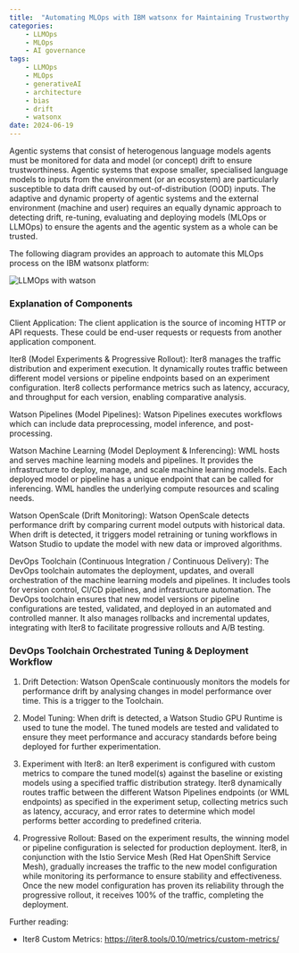 ```yaml
---
title:  "Automating MLOps with IBM watsonx for Maintaining Trustworthy AI Agents and Agentic Systems"
categories: 
    - LLMOps
    - MLOps
    - AI governance
tags: 
    - LLMOps
    - MLOps
    - generativeAI
    - architecture
    - bias
    - drift
    - watsonx
date: 2024-06-19
---
```


Agentic systems that consist of heterogenous language models agents must be monitored for data and model (or concept) drift to ensure trustworthiness. Agentic systems that expose smaller, specialised language models to inputs from the environment (or an ecosystem) are particularly susceptible to data drift caused by out-of-distribution (OOD) inputs. The adaptive and dynamic property of agentic systems and the external environment (machine and user) requires an equally dynamic approach to detecting drift, re-tuning, evaluating and deploying models (MLOps or LLMOps) to ensure the agents and the agentic system as a whole can be trusted.

The following diagram provides an approach to automate this MLOps process on the IBM watsonx platform:

![LLMOps with watson](LLMOps.png)

### Explanation of Components

Client Application: The client application is the source of incoming HTTP or API requests. These could be end-user requests or requests from another application component. 

Iter8 (Model Experiments & Progressive Rollout): Iter8 manages the traffic distribution and experiment execution. It dynamically routes traffic between different model versions or pipeline endpoints based on an experiment configuration. Iter8 collects performance metrics such as latency, accuracy, and throughput for each version, enabling comparative analysis.

Watson Pipelines (Model Pipelines): Watson Pipelines executes workflows which can include data preprocessing, model inference, and post-processing.

Watson Machine Learning (Model Deployment & Inferencing): WML hosts and serves machine learning models and pipelines. It provides the infrastructure to deploy, manage, and scale machine learning models. Each deployed model or pipeline has a unique endpoint that can be called for inferencing. WML handles the underlying compute resources and scaling needs.

Watson OpenScale (Drift Monitoring): Watson OpenScale detects performance drift by comparing current model outputs with historical data. When drift is detected, it triggers model retraining or tuning workflows in Watson Studio to update the model with new data or improved algorithms. 

DevOps Toolchain (Continuous Integration / Continuous Delivery): The DevOps toolchain automates the deployment, updates, and overall orchestration of the machine learning models and pipelines. It includes tools for version control, CI/CD pipelines, and infrastructure automation. The DevOps toolchain ensures that new model versions or pipeline configurations are tested, validated, and deployed in an automated and controlled manner. It also manages rollbacks and incremental updates, integrating with Iter8 to facilitate progressive rollouts and A/B testing.

### DevOps Toolchain Orchestrated Tuning & Deployment Workflow

1. Drift Detection: Watson OpenScale continuously monitors the models for performance drift by analysing changes in model performance over time. This is a trigger to the Toolchain.

2. Model Tuning: When drift is detected, a Watson Studio GPU Runtime is used to tune the model. The tuned models are tested and validated to ensure they meet performance and accuracy standards before being deployed for further experimentation.

3. Experiment with Iter8: an Iter8 experiment is configured with custom metrics to compare the tuned model(s) against the baseline or existing models using a specified traffic distribution strategy. Iter8 dynamically routes traffic between the different Watson Pipelines endpoints (or WML endpoints) as specified in the experiment setup, collecting metrics such as latency, accuracy, and error rates to determine which model performs better according to predefined criteria.

4. Progressive Rollout: Based on the experiment results, the winning model or pipeline configuration is selected for production deployment. Iter8, in conjunction with the Istio Service Mesh (Red Hat OpenShift Service Mesh), gradually increases the traffic to the new model configuration while monitoring its performance to ensure stability and effectiveness. Once the new model configuration has proven its reliability through the progressive rollout, it receives 100% of the traffic, completing the deployment.

Further reading:

* Iter8 Custom Metrics: https://iter8.tools/0.10/metrics/custom-metrics/